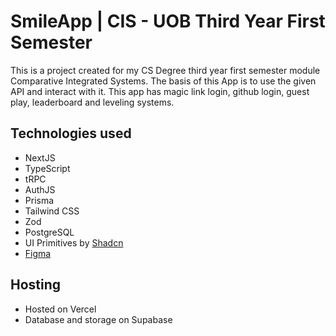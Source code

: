 # SmileApp | CIS - UOB Third Year First Semester

This is a project created for my CS Degree third year first semester module Comparative Integrated Systems.
The basis of this App is to use the given API and interact with it.
This app has magic link login, github login, guest play, leaderboard and leveling systems.

## Technologies used

- NextJS
- TypeScript
- tRPC
- AuthJS
- Prisma
- Tailwind CSS
- Zod
- PostgreSQL
- UI Primitives by [Shadcn](https://ui.shadcn.com/)
- [Figma](https://www.figma.com/file/z7ON5TcP6j8FNbOMVhEnu6/SmileApp?node-id=0%3A1&t=VQNkqprZteGAsejS-1)


## Hosting

- Hosted on Vercel
- Database and storage on Supabase
